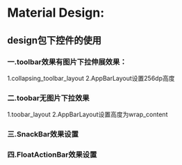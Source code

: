 Material Design:
=======

design包下控件的使用
---------------------
### 一.toolbar效果有图片下拉伸展效果：
1.collapsing_toolbar_layout
2.AppBarLayout设置256dp高度

### 二.toobar无图片下拉效果
1.toobar_layout
2.AppBarLayout设置高度为wrap_content

### 三.SnackBar效果设置

### 四.FloatActionBar效果设置